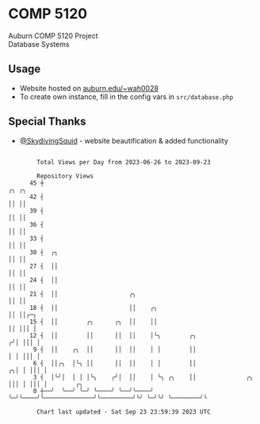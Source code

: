 # COMP 5120
Auburn COMP 5120 Project  
Database Systems

## Usage
- Website hosted on [auburn.edu/~wah0028](https://webhome.auburn.edu/~wah0028/)
- To create own instance, fill in the config vars in `src/database.php`

## Special Thanks
- [@SkydivingSquid](https://github.com/SkydivingSquid) - website beautification & added functionality

```

        Total Views per Day from 2023-06-26 to 2023-09-23

        Repository Views
      45 ┼                                                                       ╭╮ ╭╮
      42 ┤                                                                       ││ ││
      39 ┤                                                                       ││ ││
      36 ┤                                                                       ││ ││
      33 ┤                                                                       ││ ││
      30 ┤  ╭╮                                                                   ││ ││
      27 ┤  ││                                                                   ││ ││
      24 ┤  ││                                                                   ││ ││
      21 ┤  ││                    ╭╮                                             ││ ││
      18 ┤  ││                    ││    ╭╮                                       ││ ││╭─╮
      15 ┤  ││        ╭╮      ╭╮  ││    ││                                       ││ │││ │
      12 ┤  ││        ││      ││  ││    │╰╮        ╭╮                           ╭╯│ │││ │
       9 ┤  ││    ╭╮  ││      ││  ││    │ │        ││                           │ │ │││ │
       6 ┤  ││╭╮  │╰╮ ││      ││  ││    │ │        ││                         ╭╮│ │ │││ │
       3 ┤  │╰╯│  │ │ │╰╮    ╭╯│  ││    │ ╰╮ ╭╮    ││              ╭╮         │││ │ │││ │        ╭╮
       0 ┼──╯  ╰──╯ ╰─╯ ╰────╯ ╰──╯╰────╯  ╰─╯╰────╯╰──────────────╯╰─────────╯╰╯ ╰─╯╰╯ ╰────────╯╰

        Chart last updated - Sat Sep 23 23:59:39 2023 UTC
        
```
